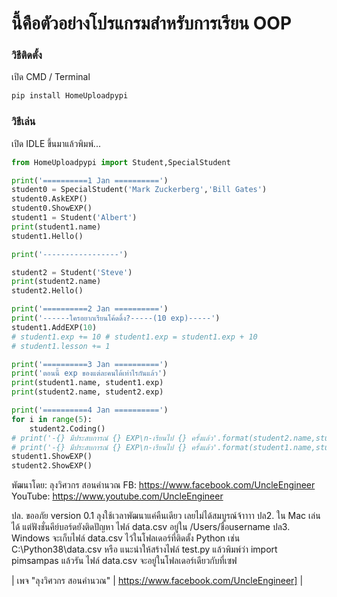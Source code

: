 # นี้คือตัวอย่างโปรแกรมสำหรับการเรียน     OOP

### วิธีติดตั้ง

เปิด CMD / Terminal

```python
pip install HomeUploadpypi
```

### วิธีเล่น

เปิด IDLE ขึ้นมาแล้วพิมพ์...

```python
from HomeUploadpypi import Student,SpecialStudent

print('==========1 Jan ==========')
student0 = SpecialStudent('Mark Zuckerberg','Bill Gates')
student0.AskEXP()
student0.ShowEXP()
student1 = Student('Albert')
print(student1.name)
student1.Hello()

print('-----------------')

student2 = Student('Steve')
print(student2.name)
student2.Hello()

print('==========2 Jan ==========')
print('------ใครอยากเรียนโค้ดดิ้ง?-----(10 exp)-----')
student1.AddEXP(10)
# student1.exp += 10 # student1.exp = student1.exp + 10
# student1.lesson += 1

print('==========3 Jan ==========')
print('ตอนนี้ exp ของแต่ละคนได้เท่าไรกันแล้ว')
print(student1.name, student1.exp)
print(student2.name, student2.exp)

print('==========4 Jan ==========')
for i in range(5):
	student2.Coding()
# print('-{} มีประสบการณ์ {} EXP\n-เรียนไป {} ครั้งแล้ว'.format(student2.name,student2.exp,student2.lesson))
# print('-{} มีประสบการณ์ {} EXP\n-เรียนไป {} ครั้งแล้ว'.format(student1.name,student1.exp,student1.lesson))
student1.ShowEXP()
student2.ShowEXP()

```



พัฒนาโดย: ลุงวิศวกร สอนคำนวณ
FB: https://www.facebook.com/UncleEngineer
YouTube: https://www.youtube.com/UncleEngineer

ปล. ขออภัย version 0.1 ลุงใช้เวลาพัฒนาแค่คืนเดียว เลยไม่ได้สมบูรณ์จ้าาาา
ปล2. ใน Mac เล่นได้ แต่ฟังชั่นคีย์บอร์ดยังติดปัญหา ไฟล์ data.csv อยู่ใน /Users/ชื่อusername
ปล3. Windows จะเก็บไฟล์ data.csv ไว้ในโฟลเดอร์ที่ติดตั้ง Python เช่น C:\Python38\data.csv หรือ แนะนำให้สร้างไฟล์ test.py แล้วพิมพ์ว่า import pimsampas แล้วรัน ไฟล์ data.csv จะอยู่ในโฟลเดอร์เดียวกับที่เซฟ


| เพจ "ลุงวิศวกร สอนคำนวณ"  | https://www.facebook.com/UncleEngineer] |
